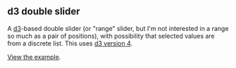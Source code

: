 ## d3 double slider

A [d3](https://d3js.org)-based double slider (or "range" slider, but
I'm not interested in a range so much as a pair of positions), with
possibility that selected values are from a discrete list. This uses
[d3 version 4](https://github.com/d3/d3/blob/master/API.md).

[View the example](https://www.biostat.wisc.edu/~kbroman/D3/d3doubleslider).
